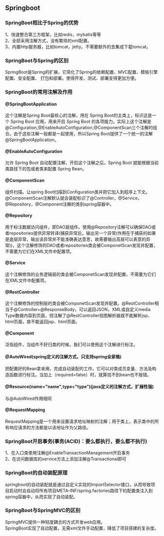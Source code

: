 ## Springboot  
### SpringBoot相比于Spring的优势  
1、快速整合第三方框架，比如redis，mybatis等等  
2、全部采用注解方式，没有繁琐的xml配置。  
3、内置http服务器，比如tomcat，jetty。不需要额外的去集成下载tomcat。
### SpringBoot与Spring的区别  
SpringBoot是Spring的扩展，它简化了Spring的依赖配置、MVC配置、模板引擎配置、安全配置、 打包和部署。使得开发、测试、部署变得更加方便。

### SpringBoot的常用注解及作用  
#### @SpringBootApplication
这个注解是Spring Boot最核心的注解，用在 Spring Boot的主类上，标识这是一个 Spring Boot 应用，用来开启 Spring Boot 的各项能力。实际上这个注解是@Configuration,@EnableAutoConfiguration,@ComponentScan三个注解的组合。由于这些注解一般都是一起使用，所以Spring Boot提供了一个统一的注解@SpringBootApplication。  
#### @EnableAutoConfiguration
允许 Spring Boot 自动配置注解，开启这个注解之后，Spring Boot 就能根据当前类路径下的包或者类来配置 Spring Bean。  
#### @ComponentScan  
组件扫描。让spring Boot扫描到Configuration类并把它加入到程序上下文。@ComponentScan注解默认就会装配标识了@Controller，@Service，@Repository，@Component注解的类到spring容器中。  
#### @Repository  
用于标注数据访问组件，即DAO层组件。使用@Repository注解可以确保DAO或者repositories提供异常转译(捕获异常后，输出另一个异常(作用在于捕获的如果是底层异常，输出该异常并不能准确表达意思，故需要输出高层可以表意的异常))，这个注解修饰的DAO或者repositories类会被ComponetScan发现并配置，不需要为它们在XML文件中配置项。  
#### @Service  
这个注解修饰的业务逻辑层的类会被ComponetScan发现并配置，不需要为它们在XML文件中配置项。  
#### @RestController  
这个注解修饰的控制层的类会被ComponetScan发现并配置。@RestController相当于@Controller+@ResponseBody，可以返回JSON，XML或自定义media Type数据内容到页面，但注解了@RestController视图解析器就不能解析jsp、html页面，故不能返回jsp、html页面。  
#### @Component  
泛指组件，当组件不好归类的时候，我们可以使用这个注解进行标注。  
#### @AutoWired(spring定义的注解方式，只支持spring全家桶)  
把配置好的Bean拿来用，完成自动装配的工作。它可以对类成员变量、方法及构造函数进行标注。当加上（required=false）时，就算找不到bean也不报错。  
#### @Resource(name="name",type="type")(java定义的注解方式，扩展性强)  
与@AutoWired作用相同  
#### @RequestMapping  
 RequestMapping是一个用来设置请求地址映射的注解；用于类上，表示类中的所有响应请求的方法都是以该地址作为父路径。  

### SpringBoot开启事务(事务(ACID)：要么都执行，要么都不执行)  
1、在入口类使用注解@EnableTransactionManagement开启事务  
2、在访问数据库的service方法上添加注解@Transactional即可  

### SpringBoot的自动装配原理  
springboot的自动装配就是通过自定义实现的ImportSelector接口，从而导致项目启动时会自动将所有项目META-INF/spring.factories路径下的配置类注入到spring容器中，从而实现了自动装配。 

### SpringBoot与SpringMVC的区别  
SpringMVC提供一种轻度耦合的方式开发web应用。  
SpringBoot实现了自动配置，无需xml文件手动配置，降低了项目搭建的复杂度。




